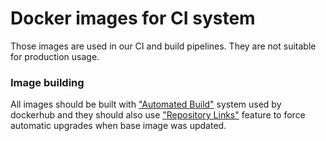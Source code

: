 # Docker images for CI system

Those images are used in our CI and build pipelines. They are not suitable for production usage.

### Image building

All images should be built with ["Automated Build"](https://docs.docker.com/docker-hub/builds/) system used by dockerhub and they should also use ["Repository Links"](https://docs.docker.com/docker-hub/builds/#repository-links) feature to force automatic upgrades when base image was updated.
